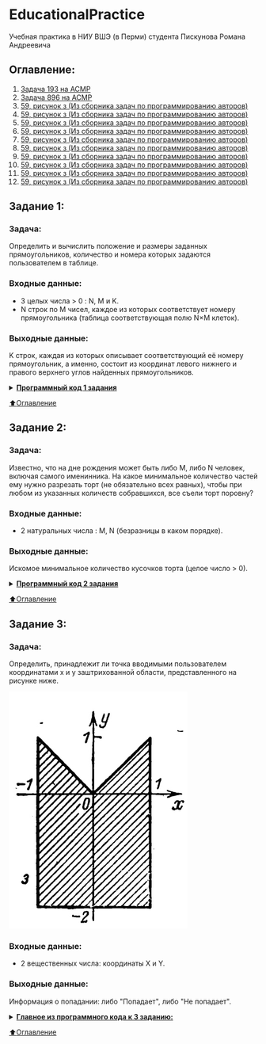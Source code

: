 # EducationalPractice

Учебная практика в НИУ ВШЭ (в Перми) студента Пискунова Романа Андреевича

## Оглавление:
1. [Задача 193 на ACMP](#Задание-1)
2. [Задача 896 на ACMP](#Задание-2)
3. [59, рисунок з (Из сборника задач по программированию авторов)](#Задание-3)
4. [59, рисунок з (Из сборника задач по программированию авторов)](#Задание-4)
5. [59, рисунок з (Из сборника задач по программированию авторов)](#Задание-5)
6. [59, рисунок з (Из сборника задач по программированию авторов)](#Задание-6)
7. [59, рисунок з (Из сборника задач по программированию авторов)](#Задание-7)
8. [59, рисунок з (Из сборника задач по программированию авторов)](#Задание-8)
9. [59, рисунок з (Из сборника задач по программированию авторов)](#Задание-9)
10. [59, рисунок з (Из сборника задач по программированию авторов)](#Задание-10)
11. [59, рисунок з (Из сборника задач по программированию авторов)](#Задание-11)
12. [59, рисунок з (Из сборника задач по программированию авторов)](#Задание-12)

## Задание 1:

### Задача:
Определить и вычислить положение и размеры заданных прямоугольников, количество и номера которых задаются пользователем в таблице.

### Входные данные:
* 3 целых числа > 0 : N, M и K.
* N строк по M чисел, каждое из которых соответствует номеру прямоугольника (таблица соответствующая полю N×M клеток).

### Выходные данные:
K строк, каждая из которых описывает соответствующий её номеру прямоугольник, а именно, состоит из координат левого нижнего и правого верхнего углов найденных прямоугольников.

<details>
    <summary><u><b>Программный код 1 задания</b></u></summary>
    
```C#
using System;
using System.IO;

namespace Task_1 {
    public class Program {
        private static void Main(string[] args) {

            StreamWriter writer = new StreamWriter("OUTPUT.txt");
            StreamReader reader = new StreamReader("INPUT.txt");

            string init = "";
            string[] sett = reader.ReadLine().TrimStart(' ').Split(' ');//первая строка
            while (!reader.EndOfStream) init += (reader.ReadLine() + " ");

            init = init.TrimStart(' ');

            string[] pre = init.Split(' ');

            int n = Convert.ToInt32(sett[0]); // количество строк
            int m = Convert.ToInt32(sett[1]); // количество столбцов
            int k = Convert.ToInt32(sett[2]); // количество прямоугольников

            int[] xmin = new int[256]; // координата x левых нижних углов
            int[] ymin = new int[256]; // координата y левых нижних углов

            int[] xmax = new int[256]; // координата x правых верхних углов
            int[] ymax = new int[256]; // координата y правых верхних углов
            
            for (int i = 1; i <= k; i++){
                xmin[i] = m;
                ymin[i] = n;
            }

            int c = 0;
            int d = 0; // для проверки покрытых прямоугольников
            int count = 0; // количество занятых клеток
            for (int y = n; y >= 1; y--) {
                for (int x = 1; x <= m; x++) {
                    int j = Convert.ToInt32(pre[c]); // значение ячейки в матрице
                    
                    if (j > 0) {
                        d = j;
                        count++;
                        if (x < xmin[j]) xmin[j] = x;
                        if (y < ymin[j]) ymin[j] = y;

                        if (x > xmax[j]) xmax[j] = x;
                        if (y > ymax[j]) ymax[j] = y;
                    }
                    c++;
                }
            }

            for (int i = 1; i <= k; i++) {
                // если это единичная клетка, которая покрывает другую
                if (xmin[i] == m && ymin[i] == n && xmax[i] == 0 && ymax[i] == 0 && count == 1) {
                    writer.WriteLine((xmin[d] - 1) + " " + (ymin[d] - 1) + " " + xmax[d] + " " + ymax[d]);
                } else {
                    writer.WriteLine((xmin[i] - 1) + " " + (ymin[i] - 1) + " " + xmax[i] + " " + ymax[i]);
                }
            }

            writer.Close();
            reader.Close();
        }
    }
}
```
</details>

[:arrow_up:Оглавление](#Оглавление)

## Задание 2:

### Задача:
Известно, что на дне рождения может быть либо M, либо N человек, включая самого именинника. На какое минимальное количество частей ему нужно разрезать торт (не обязательно всех равных), чтобы при любом из указанных количеств собравшихся, все съели торт поровну?

### Входные данные:
* 2 натуральных числа : M, N (безразницы в каком порядке).

### Выходные данные:
Искомое минимальное количество кусочков торта (целое число > 0).

<details>
    <summary><u><b>Программный код 2 задания</b></u></summary>
    
```C#
using System;
using System.IO;

namespace Task_2 {
    public class Program {
        private static void Main(string[] args) {
            StreamReader reader = new StreamReader("INPUT.txt");
            StreamWriter writer = new StreamWriter("OUTPUT.txt");
            
            string[] init = reader.ReadToEnd().Split();
            
            int m = Convert.ToInt32(init[0]);
            int n = Convert.ToInt32(init[1]);
            int r = m + n;
            int p = 0;
            while (n > 0) {
                p = m % n;
                m = n;
                n = p;
            }

            writer.WriteLine(r - m);
            reader.Close();
            writer.Close();
        }
    }
}
```
</details>

[:arrow_up:Оглавление](#Оглавление)

## Задание 3:

### Задача:
Определить, принадлежит ли точка вводимыми пользователем координатами x и y заштрихованной области, представленного на рисунке ниже.

![Рисунок с заштрихованной областью](images_for_git/task_3.jpg)

### Входные данные:
* 2 вещественных числа: координаты X и Y.

### Выходные данные:
Информация о попадании: либо "Попадает", либо "Не попадает".

<details>
    <summary><u><b>Главное из программного кода к 3 заданию:</b></u></summary>
    
    ```C#
        using System;

        namespace Task_3 {
            public class Program {
                private static void Main(string[] args) { MainAction(); }

                /// <summary>
                /// Основная задача программы
                /// </summary>
                private static void MainAction() {

                    // ввод координат
                    Console.Write("Введите координату X:");
                    double x = checkInput();
                    Console.Write("Введите координату Y:");
                    double y = checkInput();

                    // ограничения
                    bool y1 = y <= Math.Abs(x);
                    bool y2 = x >= -1;
                    bool y3 = x <= 1;
                    bool y4 = y >= -2;

                    // вычисление результата
                    if (y1 && y2 && y3 && y4) {
                        Console.Write("Точка ");
                        Console.ForegroundColor = ConsoleColor.Green;
                        Console.Write("входит");
                        Console.ResetColor();
                        Console.WriteLine(" в заштрихованную область");
                    } else {
                        Console.Write("Точка ");
                        Console.ForegroundColor = ConsoleColor.Red;
                        Console.Write("не входит");
                        Console.ResetColor();
                        Console.WriteLine(" в заштрихованную область");
                    }

                    // проверка на продолжение
                    Console.WriteLine("————————————————————");
                    Console.ForegroundColor = ConsoleColor.Blue;
                    Console.WriteLine("1. Продолжить\n2. Очистить консоль и продолжить\n3. Закончить\n");
                    Console.ResetColor();
                    int input = 0;
                    bool ok = true;
                    Console.ForegroundColor = ConsoleColor.Magenta;
                    Console.Write("Команда: ");
                    Console.ResetColor();
                    do {
                        string buf = Console.ReadLine();
                        ok = int.TryParse(buf, out input);
                        if (input > 3 || input <= 0)
                            ok = false;
                        if (!ok) {
                            Console.ForegroundColor = ConsoleColor.DarkRed;
                            Console.WriteLine("Такой команды не существует!");
                            Console.ResetColor();
                            Console.ForegroundColor = ConsoleColor.Magenta;
                            Console.Write("Команда: ");
                            Console.ResetColor();
                        }
                    } while (!ok);

                    switch (input) {
                        case 1:
                            MainAction();
                            break;
                        case 2:
                            Console.Clear();
                            Console.ForegroundColor = ConsoleColor.Blue;
                            Console.WriteLine("Консоль очищена!");
                            Console.ResetColor();
                            MainAction();
                            break;
                        case 3:
                            Environment.Exit(1);
                            break;
                        default:
                            // additional feature
                            break;
                    }

                }

                /// <summary>
                /// Проверка на ввод координат
                /// </summary>
                /// <returns></returns>
                private static double checkInput() {
                    bool ok = true;
                    double result;
                    do {
                        string text = Console.ReadLine();
                        ok = double.TryParse(text, out result);
                        if (!ok) {
                            Console.ForegroundColor = ConsoleColor.DarkRed;
                            Console.WriteLine("Вы ввели некорректные данные!");
                            Console.Write("Введите действительное число : ");
                            Console.ResetColor();
                        }
                    } while (!ok);
                    return result;
                }

            }
        }
    ```
</details>

[:arrow_up:Оглавление](#Оглавление)
